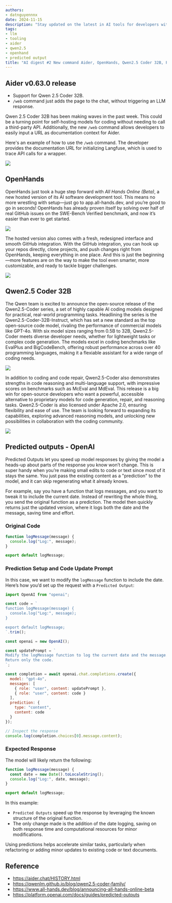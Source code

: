```yaml
---
authors:
- datnguyennnx
date: 2024-11-15
description: "Stay updated on the latest in AI tools for developers with this week’s digest, new command Aider, OpenHands, Qwen2.5 Coder 32B"
tags:
- llm
- tooling 
- aider
- qwen2.5
- openhand
- predicted output
title: "AI digest #2 New command Aider, OpenHands, Qwen2.5 Coder 32B, Predicted Output"
---
```



## Aider v0.63.0 release

- Support for Qwen 2.5 Coder 32B.
- `/web` command just adds the page to the chat, without triggering an LLM response.

Qwen 2.5 Coder 32B has been making waves in the past week. This could be a turning point for self-hosting models for coding without needing to call a third-party API. Additionally, the new `/web` command allows developers to easily input a URL as documentation context for Aider.

Here's an example of how to use the `/web` command. The developer provides the documentation URL for initializing Langfuse, which is used to trace API calls for a wrapper.

![](assets/digest-02-web-command.webp)

## OpenHands

OpenHands just took a huge step forward with *All Hands Online (Beta)*, a new hosted version of its AI software development tool. This means no more wrestling with setup—just go to app.all-hands.dev, and you’re good to go in seconds! OpenHands has already proven itself by solving over half of real GitHub issues on the SWE-Bench Verified benchmark, and now it’s easier than ever to get started.

![](assets/digest-02-new-ui-openhand.webp)

The hosted version also comes with a fresh, redesigned interface and smooth GitHub integration. With the GitHub integration, you can hook up your repos directly, clone projects, and push changes right from OpenHands, keeping everything in one place. And this is just the beginning—more features are on the way to make the tool even smarter, more customizable, and ready to tackle bigger challenges.

![](assets//digest-02-github-integrated-openhand.webp)

## Qwen2.5 Coder 32B

The Qwen team is excited to announce the open-source release of the Qwen2.5-Coder series, a set of highly capable AI coding models designed for practical, real-world programming tasks. Headlining the series is the Qwen2.5-Coder-32B-Instruct, which has set a new standard as the top open-source code model, rivaling the performance of commercial models like GPT-4o. With six model sizes ranging from 0.5B to 32B, Qwen2.5-Coder meets diverse developer needs, whether for lightweight tasks or complex code generation. The models excel in coding benchmarks like EvalPlus and BigCodeBench, offering robust performance across over 40 programming languages, making it a flexiable assistant for a wide range of coding needs.

![](assets/digest-02-qwen-bench-1.webp)

In addition to coding and code repair, Qwen2.5-Coder also demonstrates strengths in code reasoning and multi-language support, with impressive scores on benchmarks such as McEval and MdEval. This release is a big win for open-source developers who want a powerful, accessible alternative to proprietary models for code generation, repair, and reasoning tasks. Qwen2.5-Coder is also licensed under Apache 2.0, ensuring flexibility and ease of use. The team is looking forward to expanding its capabilities, exploring advanced reasoning models, and unlocking new possibilities in collaboration with the coding community.

![](assets/digest-02-qwen-bench-2.webp)

## Predicted outputs - OpenAI

Predicted Outputs let you speed up model responses by giving the model a heads-up about parts of the response you know won’t change. This is super handy when you’re making small edits to code or text since most of it stays the same. You just pass the existing content as a "prediction" to the model, and it can skip regenerating what it already knows.

For example, say you have a function that logs messages, and you want to tweak it to include the current date. Instead of rewriting the whole thing, you send the original function as a prediction. The model then quickly returns just the updated version, where it logs both the date and the message, saving time and effort.

### Original Code

```jsx
function logMessage(message) {
  console.log("Log:", message);
}

export default logMessage;
```

### Prediction Setup and Code Update Prompt

In this case, we want to modify the `logMessage` function to include the date. Here’s how you’d set up the request with a `Predicted Output`:

```jsx
import OpenAI from "openai";

const code = `
function logMessage(message) {
  console.log("Log:", message);
}

export default logMessage;
`.trim();

const openai = new OpenAI();

const updatePrompt = `
Modify the logMessage function to log the current date and the message.
Return only the code.
`;

const completion = await openai.chat.completions.create({
  model: "gpt-4o",
  messages: [
    { role: "user", content: updatePrompt },
    { role: "user", content: code }
  ],
  prediction: {
    type: "content",
    content: code
  }
});

// Inspect the response
console.log(completion.choices[0].message.content);
```

### Expected Response

The model will likely return the following:

```jsx
function logMessage(message) {
  const date = new Date().toLocaleString();
  console.log("Log:", date, message);
}

export default logMessage;
```

In this example:

- `Predicted Outputs` speed up the response by leveraging the known structure of the original function.
- The only change made is the addition of the date logging, saving on both response time and computational resources for minor modifications.

Using predictions helps accelerate similar tasks, particularly when refactoring or adding minor updates to existing code or text documents.

## Reference

- https://aider.chat/HISTORY.html
- https://qwenlm.github.io/blog/qwen2.5-coder-family/
- https://www.all-hands.dev/blog/announcing-all-hands-online-beta
- https://platform.openai.com/docs/guides/predicted-outputs